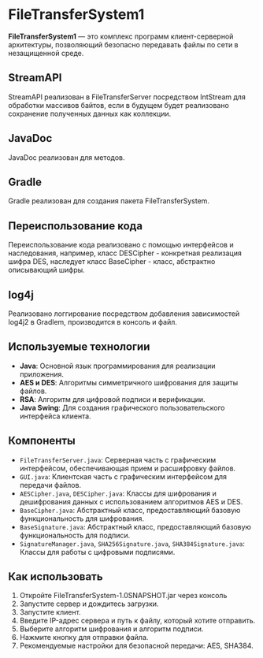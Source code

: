 # FileTransferSystem1

**FileTransferSystem1** — это комплекс программ клиент-серверной архитектуры, позволяющий безопасно передавать файлы по сети в незащищенной среде. 

## StreamAPI

StreamAPI реализован в FileTransferServer посредством IntStream для обработки массивов байтов, если в будущем будет реализовано сохранение полученных данных как коллекции.

## JavaDoc 

JavaDoc реализован для методов.

## Gradle

Gradle реализован для создания пакета FileTransferSystem.

## Переиспользование кода

Переиспользование кода реализовано с помощью интерфейсов и наследования, например, класс DESCipher - конкретная реализация шифра DES, наследует класс BaseCipher - класс, абстрактно описывающий шифры.

## log4j

Реализовано логгирование посредством добавления зависимостей log4j2 в Gradlem, производится в консоль и файл.

## Используемые технологии

- **Java**: Основной язык программирования для реализации приложения.
- **AES и DES**: Алгоритмы симметричного шифрования для защиты файлов.
- **RSA**: Алгоритм для цифровой подписи и верификации.
- **Java Swing**: Для создания графического пользовательского интерфейса клиента.

## Компоненты

- `FileTransferServer.java`: Серверная часть c графическим интерфейсом, обеспечивающая прием и расшифровку файлов.
- `GUI.java`: Клиентская часть с графическим интерфейсом для передачи файлов.
- `AESCipher.java`, `DESCipher.java`: Классы для шифрования и дешифрования данных с использованием алгоритмов AES и DES.
- `BaseCipher.java`: Абстрактный класс, предоставляющий базовую функциональность для шифрования.
- `BaseSignature.java`: Абстрактный класс, предоставляющий базовую функциональность для подписи.
- `SignatureManager.java`, `SHA256Signature.java`, `SHA384Signature.java`: Классы для работы с цифровыми подписями.

## Как использовать

1. Откройте FileTransferSystem-1.0SNAPSHOT.jar через консоль
2. Запустите сервер и дождитесь загрузки.
3. Запустите клиент.
4. Введите IP-адрес сервера и путь к файлу, который хотите отправить.
5. Выберите алгоритм шифрования и алгоритм подписи.
6. Нажмите кнопку для отправки файла.
7. Рекомендуемые настройки для безопасной передачи: AES, SHA384.

